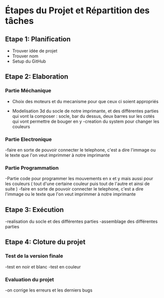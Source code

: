 # Étapes du Projet et Répartition des tâches

## Etape 1: Planification

- Trouver idée de projet
- Trouver nom
- Setup du GitHub

## Etape 2: Elaboration

### Partie Méchanique

- Choix des moteurs et du mecanisme pour que ceux ci soient appropriés

- Modelisation 3d du socle de notre imprimante, et des différentes parties qui vont la composer : socle, bar du dessus, deux barres sur les cotés qui vont permettre de bouger en y
  -creation du system pour changer les couleurs

### Partie Electronique

-faire en sorte de pouvoir connecter le telephone, c'est a dire l'immage ou le texte que l'on veut imprimmer à notre imprimante

### Partie Programmation

-Partie code pour programmer les mouvements en x et y mais aussi pour les couleurs ( tout d'une certaine couleur puis tout de l'autre et ainsi de suite )
-faire en sorte de pouvoir connecter le telephone, c'est a dire l'immage ou le texte que l'on veut imprimmer à notre imprimante

## Etape 3: Exécution

-realisation du socle et des différentes parties
-assemblage des différentes parties

## Etape 4: Cloture du projet

### Test de la version finale

-test en noir et blanc
-test en couleur

### Evaluation du projet

-on corrige les erreurs et les derniers bugs
